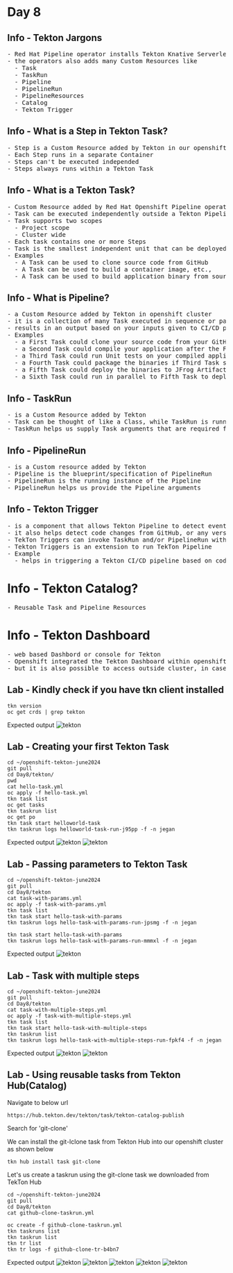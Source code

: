 # Day 8


## Info - Tekton Jargons
<pre>
- Red Hat Pipeline operator installs Tekton Knative Serverless Pipeline Framework into openshift
- the operators also adds many Custom Resources like
  - Task
  - TaskRun
  - Pipeline
  - PipelineRun
  - PipelineResources
  - Catalog
  - Tekton Trigger
</pre>


## Info - What is a Step in Tekton Task?
<pre>
- Step is a Custom Resource added by Tekton in our openshift cluster using Custom Resource Definition(CRD)
- Each Step runs in a separate Container
- Steps can't be executed independed
- Steps always runs within a Tekton Task
</pre>

## Info - What is a Tekton Task?
<pre>
- Custom Resource added by Red Hat Openshift Pipeline operator using CRD
- Task can be executed independently outside a Tekton Pipeline
- Task supports two scopes
  - Project scope
  - Cluster wide
- Each task contains one or more Steps
- Task is the smallest independent unit that can be deployed in Tekton under openshift
- Examples
  - A Task can be used to clone source code from GitHub
  - A Task can be used to build a container image, etc.,
  - A Task can be used to build application binary from source code
</pre>

## Info - What is Pipeline?
<pre>
- a Custom Resource added by Tekton in openshift cluster
- it is a collection of many Task executed in sequence or parallel
- results in an output based on your inputs given to CI/CD pipeline
- Examples
  - a First Task could clone your source code from your GitHub Repo
  - a Second Task could compile your application after the First Task clones the source code
  - a Third Task could run Unit tests on your compiled application binary if the Second Task succeeds
  - a Fourth Task could package the binaries if Third Task succeeds
  - a Fifth Task could deploy the binaries to JFrog Artifactory Server or Sonatype Nexus Server if the Fourth Task succeeds
  - a Sixth Task could run in parallel to Fifth Task to deploy the microservice to staging environment if Fourth Task succeeds
</pre>

## Info - TaskRun
<pre>
- is a Custom Resource added by Tekton
- Task can be thought of like a Class, while TaskRun is running instance of a Task
- TaskRun helps us supply Task arguments that are required for a Task to run
</pre>

## Info - PipelineRun
<pre>
- is a Custom resource added by Tekton
- Pipeline is the blueprint/specification of PipelineRun
- PipelineRun is the running instance of the Pipeline
- PipelineRun helps us provide the Pipeline arguments
</pre>

## Info - Tekton Trigger
<pre>
- is a component that allows Tekton Pipeline to detect events from variety of sources 
- it also helps detect code changes from GitHub, or any version control
- TekTon Triggers can invoke TaskRun and/or PipelineRun with the parameters retrieved from events
- Tekton Triggers is an extension to run TekTon Pipeline
- Example
  - helps in triggering a Tekton CI/CD pipeline based on code commit in GitHub repo or similar version controls
</pre>

# Info - Tekton Catalog?
<pre>
- Reusable Task and Pipeline Resources  
</pre>

# Info - Tekton Dashboard
<pre>
- web based Dashbord or console for Tekton
- Openshift integrated the Tekton Dashboard within openshift webconsole
- but it is also possible to access outside cluster, in case of kubernest normally that is the approach
</pre>

## Lab - Kindly check if you have tkn client installed
```
tkn version
oc get crds | grep tekton
```
Expected output
![tekton](tekton1.png)


## Lab - Creating your first Tekton Task
```
cd ~/openshift-tekton-june2024
git pull
cd Day8/tekton/
pwd
cat hello-task.yml
oc apply -f hello-task.yml
tkn task list
oc get tasks
tkn taskrun list
oc get po
tkn task start helloworld-task
tkn taskrun logs helloworld-task-run-j95pp -f -n jegan
```
Expected output
![tekton](tekton2.png)
![tekton](tekton3.png)

## Lab - Passing parameters to Tekton Task
```
cd ~/openshift-tekton-june2024
git pull
cd Day8/tekton
cat task-with-params.yml
oc apply -f task-with-params.yml
tkn task list
tkn task start hello-task-with-params
tkn taskrun logs hello-task-with-params-run-jpsmg -f -n jegan

tkn task start hello-task-with-params
tkn taskrun logs hello-task-with-params-run-mmmxl -f -n jegan
```

Expected output
![tekton](tekton4.png)

## Lab - Task with multiple steps
```
cd ~/openshift-tekton-june2024
git pull
cd Day8/tekton
cat task-with-multiple-steps.yml
oc apply -f task-with-multiple-steps.yml
tkn task list
tkn task start hello-task-with-multiple-steps
tkn taskrun list
tkn taskrun logs hello-task-with-multiple-steps-run-fpkf4 -f -n jegan
```

Expected output
![tekton](tekton5.png)
![tekton](tekton6.png)

## Lab - Using reusable tasks from Tekton Hub(Catalog)
Navigate to below url
```
https://hub.tekton.dev/tekton/task/tekton-catalog-publish
```

Search for 'git-clone'

We can install the git-lclone task from Tekton Hub into our openshift cluster as shown below
```
tkn hub install task git-clone
```

Let's us create a taskrun using the git-clone task we downloaded from TekTon Hub
```
cd ~/openshift-tekton-june2024
git pull
cd Day8/tekton
cat github-clone-taskrun.yml

oc create -f github-clone-taskrun.yml
tkn taskruns list
tkn taskrun list
tkn tr list
tkn tr logs -f github-clone-tr-b4bn7
```

Expected output
![tekton](tekton7.png)
![tekton](tekton8.png)
![tekton](tekton9.png)
![tekton](tekton10.png)
![tekton](tekton11.png)
